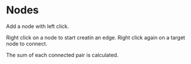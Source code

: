 # Nodes

Add a node with left click.

Right click on a node to start creatin an edge.
Right click again on a target node to connect.

The sum of each connected pair is calculated.
